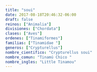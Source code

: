 ```yaml
---
title: "soui"
date: 2017-08-18T20:46:32-06:00
draft: false
reinos: ["Animalia"]
divisiones: ["Chordata"]
clases: ["Aves"]
ordenes: ["Tinamiformes"]
familias: ["Tinamidae "]
generos: ["Crypturellus"]
nombre_cientifico: "Crypturellus soui"
nombre_comun: "Tinamú Chico "
nombre_ingles: "Little Tinamou"
---
```

